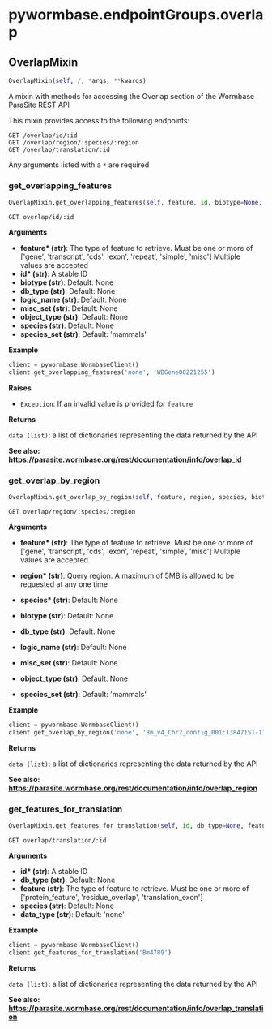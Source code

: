 <h1 id="pywormbase.endpointGroups.overlap">pywormbase.endpointGroups.overlap</h1>


<h2 id="pywormbase.endpointGroups.overlap.OverlapMixin">OverlapMixin</h2>

```python
OverlapMixin(self, /, *args, **kwargs)
```
A mixin with methods for accessing the Overlap section of the Wormbase ParaSite REST API

This mixin provides access to the following endpoints:

```
GET /overlap/id/:id
GET /overlap/region/:species/:region
GET /overlap/translation/:id
```

Any arguments listed with a `*` are required


<h3 id="pywormbase.endpointGroups.overlap.OverlapMixin.get_overlapping_features">get_overlapping_features</h3>

```python
OverlapMixin.get_overlapping_features(self, feature, id, biotype=None, db_type=None, logic_name=None, misc_set=None, object_type=None, species=None, species_set='mammals')
```
`GET overlap/id/:id`

__Arguments__

- __feature* (str)__: The type of feature to retrieve. Must be one or more of ['gene', 'transcript', 'cds', 'exon', 'repeat', 'simple', 'misc'] Multiple values are accepted
- __id* (str)__: A stable ID
- __biotype (str)__: Default: None
- __db_type (str)__: Default: None
- __logic_name (str)__: Default: None
- __misc_set (str)__: Default: None
- __object_type (str)__: Default: None
- __species (str)__: Default: None
- __species_set (str)__: Default: 'mammals'

__Example__

```python
client = pywormbase.WormbaseClient()
client.get_overlapping_features('none', 'WBGene00221255')
```

__Raises__

- `Exception`: If an invalid value is provided for `feature`

__Returns__

`data (list)`: a list of dictionaries representing the data returned by the API

__See also: https://parasite.wormbase.org/rest/documentation/info/overlap_id__



<h3 id="pywormbase.endpointGroups.overlap.OverlapMixin.get_overlap_by_region">get_overlap_by_region</h3>

```python
OverlapMixin.get_overlap_by_region(self, feature, region, species, biotype=None, cell_type=None, db_type='core', logic_name=None, misc_set=None, object_type=None, species_set='mammals', trim_downstream=False, trim_upstream=False)
```
`GET overlap/region/:species/:region`

__Arguments__

- __feature* (str)__: The type of feature to retrieve. Must be one or more of ['gene', 'transcript', 'cds', 'exon', 'repeat', 'simple', 'misc'] Multiple values are accepted
- __region* (str)__: Query region. A maximum of 5MB is allowed to be requested at any one time
- __species* (str)__: Default: None
- __biotype (str)__: Default: None
- __db_type (str)__: Default: None
- __logic_name (str)__: Default: None
- __misc_set (str)__: Default: None
- __object_type (str)__: Default: None

- __species_set (str)__: Default: 'mammals'

__Example__

```python
client = pywormbase.WormbaseClient()
client.get_overlap_by_region('none', 'Bm_v4_Chr2_contig_001:13847151-13862157', 'brugia_malayi_prjna10729')
```

__Returns__

`data (list)`: a list of dictionaries representing the data returned by the API

__See also: https://parasite.wormbase.org/rest/documentation/info/overlap_region__



<h3 id="pywormbase.endpointGroups.overlap.OverlapMixin.get_features_for_translation">get_features_for_translation</h3>

```python
OverlapMixin.get_features_for_translation(self, id, db_type=None, feature='protein_feature', species=None, data_type=None)
```
`GET overlap/translation/:id`

__Arguments__

- __id* (str)__: A stable ID
- __db_type (str)__: Default: None
- __feature (str)__: The type of feature to retrieve. Must be one or more of ['protein_feature', 'residue_overlap', 'translation_exon']
- __species (str)__: Default: None
- __data_type (str)__: Default: 'none'

__Example__

```python
client = pywormbase.WormbaseClient()
client.get_features_for_translation('Bm4789')
```

__Returns__

`data (list)`: a list of dictionaries representing the data returned by the API

__See also: https://parasite.wormbase.org/rest/documentation/info/overlap_translation__



